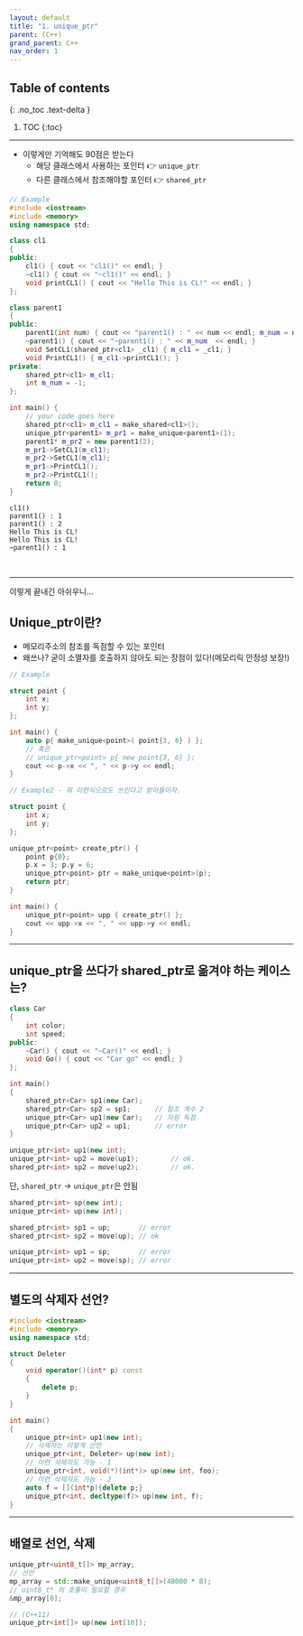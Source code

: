 ```yaml
---
layout: default
title: "1. unique_ptr"
parent: (C++)
grand_parent: C++
nav_order: 1
---
```


## Table of contents
{: .no_toc .text-delta }

1. TOC
{:toc}

---

* 이렇게만 기억해도 90점은 받는다
    * 해당 클래스에서 사용하는 포인터 👉 `unique_ptr`
    * 다른 클래스에서 참조해야할 포인터 👉 `shared_ptr`

```cpp
// Example
#include <iostream>
#include <memory>
using namespace std;

class cl1
{
public:
    cl1() { cout << "cl1()" << endl; }
    ~cl1() { cout << "~cl1()" << endl; } 
    void printCL1() { cout << "Hello This is CL!" << endl; }
};

class parent1
{
public:
    parent1(int num) { cout << "parent1() : " << num << endl; m_num = num; }
    ~parent1() { cout << "~parent1() : " << m_num  << endl; }
    void SetCL1(shared_ptr<cl1> _cl1) { m_cl1 = _cl1; }
    void PrintCL1() { m_cl1->printCL1(); }
private:
    shared_ptr<cl1> m_cl1;
    int m_num = -1;
};

int main() {
    // your code goes here
    shared_ptr<cl1> m_cl1 = make_shared<cl1>();
    unique_ptr<parent1> m_pr1 = make_unique<parent1>(1);
    parent1* m_pr2 = new parent1(2);
    m_pr1->SetCL1(m_cl1);
    m_pr2->SetCL1(m_cl1);
    m_pr1->PrintCL1();
    m_pr2->PrintCL1();
    return 0;
}
```

```
cl1()
parent1() : 1
parent1() : 2
Hello This is CL!
Hello This is CL!
~parent1() : 1
```

<br>

---

이렇게 끝내긴 아쉬우니...

##  Unique_ptr이란?

* 메모리주소의 참조를 독점할 수 있는 포인터
* 왜쓰나? 굳이 소멸자를 호출하지 않아도 되는 장점이 있다!(메모리릭 안정성 보장!)

```cpp
// Example

struct point {
    int x;
    int y;
};

int main() {
    auto p{ make_unique<point>( point{3, 6} ) };
    // 혹은
    // unique_ptr<point> p{ new point{3, 6} };
    cout << p->x << ", " << p->y << endl;
}
```

```cpp
// Example2 - 뭐 이런식으로도 쓰인다고 받아들이자.

struct point {
    int x;
    int y;
};

unique_ptr<point> create_ptr() { 
    point p{0};
    p.x = 3; p.y = 6;   
    unique_ptr<point> ptr = make_unique<point>(p);
    return ptr;
}

int main() {
    unique_ptr<point> upp { create_ptr() };
    cout << upp->x << ", " << upp->y << endl;
}
```

---

## unique_ptr을 쓰다가 shared_ptr로 옮겨야 하는 케이스는?

```cpp
class Car
{
    int color;
    int speed;
public:
    ~Car() { cout << "~Car()" << endl; }
    void Go() { cout << "Car go" << endl; }
};

int main()
{
    shared_ptr<Car> sp1(new Car);
    shared_ptr<Car> sp2 = sp1;      // 참조 계수 2
    unique_ptr<Car> up1(new Car);   // 자원 독점
    unique_ptr<Car> up2 = up1;      // error
}
```

```cpp
unique_ptr<int> up1(new int);
unique_ptr<int> up2 = move(up1);        // ok.
shared_ptr<int> sp2 = move(up2);        // ok.
```

단, `shared_ptr` -> `unique_ptr`은 안됨

```cpp
shared_ptr<int> sp(new int);
unique_ptr<int> up(new int);

shared_ptr<int> sp1 = up;       // error
shared_ptr<int> sp2 = move(up); // ok

unique_ptr<int> up1 = sp;       // error
unique_ptr<int> up2 = move(sp); // error
```

---

## 별도의 삭제자 선언?

```cpp
#include <iostream>
#include <memory>
using namespace std;

struct Deleter
{
    void operator()(int* p) const
    {
        delete p;
    }
}

int main()
{
    unique_ptr<int> up1(new int);
    // 삭제자는 이렇게 선언
    unique_ptr<int, Deleter> up(new int);
    // 이런 삭제자도 가능 - 1
    unique_ptr<int, void(*)(int*)> up(new int, foo);
    // 이런 삭제자도 가능 - 2
    auto f = [](int*p){delete p;}
    unique_ptr<int, decltype(f)> up(new int, f);
}
```

---

## 배열로 선언, 삭제

```cpp
unique_ptr<uint8_t[]> mp_array;
// 선언
mp_array = std::make_unique<uint8_t[]>(48000 * 8);
// uint8_t* 의 호출이 필요할 경우
&mp_array[0];
```

```cpp
// (C++11)
unique_ptr<int[]> up(new int[10]);
```